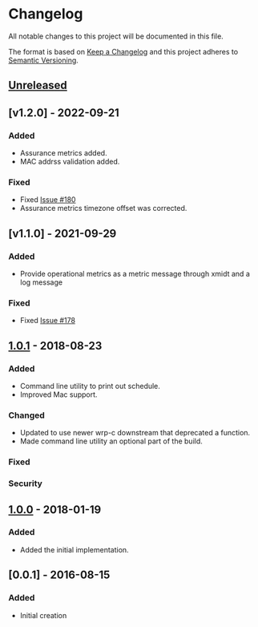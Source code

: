 # Changelog
All notable changes to this project will be documented in this file.

The format is based on [Keep a Changelog](http://keepachangelog.com/en/1.0.0/)
and this project adheres to [Semantic Versioning](http://semver.org/spec/v2.0.0.html).

## [Unreleased]

## [v1.2.0] - 2022-09-21
### Added
- Assurance metrics added.
- MAC addrss validation added.

### Fixed
- Fixed [Issue #180](https://github.com/xmidt-org/aker/issues/180)
- Assurance metrics timezone offset was corrected.

## [v1.1.0] - 2021-09-29
### Added
- Provide operational metrics as a metric message through xmidt and a log message

### Fixed
- Fixed [Issue #178](https://github.com/xmidt-org/aker/issues/178)


## [1.0.1] - 2018-08-23
### Added
- Command line utility to print out schedule.
- Improved Mac support.

### Changed
- Updated to use newer wrp-c downstream that deprecated a function.
- Made command line utility an optional part of the build.

### Fixed

### Security

## [1.0.0] - 2018-01-19
### Added
- Added the initial implementation.

## [0.0.1] - 2016-08-15
### Added
- Initial creation

[Unreleased]: https://github.com/xmidt-org/aker/compare/v1.2.0...HEAD
[1.2.0]: https://github.com/xmidt-org/aker/compare/v1.1.0...v1.2.0
[1.1.0]: https://github.com/xmidt-org/aker/compare/1.0.1...v1.1.0
[1.0.1]: https://github.com/xmidt-org/aker/compare/1.0.0...1.0.1
[1.0.0]: https://github.com/xmidt-org/aker/compare/08e182618484166436085fe7be4b860375aae0c3...1.0.0
